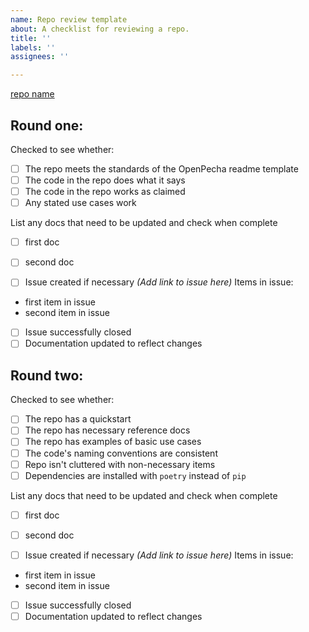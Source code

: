 ```yaml
---
name: Repo review template
about: A checklist for reviewing a repo.
title: ''
labels: ''
assignees: ''

---
```


[repo name](link-to-repo)

## Round one:

Checked to see whether: 
- [ ] The repo meets the standards of the OpenPecha readme template
- [ ] The code in the repo does what it says
- [ ] The code in the repo works as claimed
- [ ] Any stated use cases work

List any docs that need to be updated and check when complete
- [ ] first doc
- [ ] second doc

- [ ] Issue created if necessary
_(Add link to issue here)_
Items in issue:
- first item in issue
- second item in issue
- [ ] Issue successfully closed
- [ ] Documentation updated to reflect changes

## Round two:

Checked to see whether: 
- [ ] The repo has a quickstart
- [ ] The repo has necessary reference docs
- [ ] The repo has examples of basic use cases
- [ ] The code's naming conventions are consistent
- [ ] Repo isn't cluttered with non-necessary items
- [ ] Dependencies are installed with `poetry` instead of `pip`

List any docs that need to be updated and check when complete
- [ ] first doc
- [ ] second doc

- [ ] Issue created if necessary
_(Add link to issue here)_
Items in issue:
- first item in issue
- second item in issue
- [ ] Issue successfully closed
- [ ] Documentation updated to reflect changes
